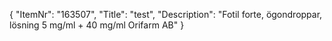 {
  "ItemNr": "163507",
  "Title": "test",
  "Description": "Fotil forte, ögondroppar, lösning 5 mg/ml + 40 mg/ml Orifarm AB"
}